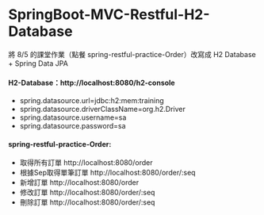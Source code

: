# SpringBoot-MVC-Restful-H2-Database

將 8/5 的課堂作業（點餐  spring-restful-practice-Order）改寫成 H2 Database + Spring Data JPA

#### H2-Database：http://localhost:8080/h2-console
* spring.datasource.url=jdbc:h2:mem:training
* spring.datasource.driverClassName=org.h2.Driver
* spring.datasource.username=sa
* spring.datasource.password=sa

#### spring-restful-practice-Order:

* 取得所有訂單 http://localhost:8080/order  
* 根據Sep取得單筆訂單 http://localhost:8080/order/:seq  
* 新增訂單 http://localhost:8080/order  
* 修改訂單 http://localhost:8080/order/:seq  
* 刪除訂單 http://localhost:8080/order/:seq
